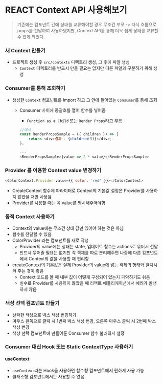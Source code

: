 # REACT Context API 사용해보기

> 기존에는 컴포넌트 간에 상태를 교류해야할 경우 무조건 부모 -> 자식 흐름으로 props를 전달하여 사용하였지만, Context API를 통해 더욱 쉽게 상태를 교류할 수 있게 되었다.

### 새 Context 만들기

- 프로젝트 생성 후 `src/contexts` 디렉토리 생성, 그 후에 파일 생성
  - `Context` 디렉토리를 반드시 만들 필요는 없지만 다른 파일과 구분하기 위해 생성

### Consumer를 통해 조회하기

- 생성한 `Context` 컴포넌트를 import 하고 그 안에 들어있는 `Consumer`를 통해 조회

  - Consumer 사이에 중괄호를 열어 함수를 넣어줌

    - `Function as a Child` 또는 `Render Props`라고 부름

    ```javascript
    //예시
    const RenderPropsSample = ({ children }) => {
        return <div>결과 : {children(5)}</div>;
    };

    ---
    <RenderPropsSample>{value => 2 * value}</RenderPropsSample>

    ```

### Provider 를 이용한 Context value 변경하기

```javascript
<ColorContext.Provider value={{ color: 'red' }}></ColorContext>
```

- CreateContext 함수에 파라미터로 Context의 기본값 설정은 Provider를 사용하지 않았을 때만 사용됨
- Provider를 사용할 때는 꼭 value를 명시해주어야함

### 동적 Context 사용하기

- Context의 value에는 무조건 상태 값만 있어야 하는 것은 아님
- 함수를 전달할 수 있음
- ColorProvider 라는 컴포넌트를 새로 작성
  - Provider의 value에는 상태는 state, 업데이트 함수는 actions로 묶어서 전달
  - 반드시 묶어줄 필요는 없지만 각 객체를 따로 분리해주면 나중에 다른 컴포넌트에서 Context의 값을 사용할 때 편리함
- createContext의 기본값은 실제 Provider의 value에 넣는 객체의 형태와 일치시켜 주는 것이 좋음
  - Context 코드를 볼 때 내부 값이 어떻게 구성되어 있는지 파악하기도 쉬움
  - 실수로 Provider를 사용하지 않았을 때 리액트 애플리케이션에서 에러가 발생하지 않음

### 색상 선택 컴포넌트 만들기

- 선택한 색상으로 박스 색상 변경하기
- 마우스 왼쪽으로 클릭 시 1번째 박스 색상 변경, 오른쪽 마우스 클릭 시 2번째 박스 색상 변경
- 색상 선택 컴포넌트에 만들어둔 Consumer 함수 불러와서 설정

### Consumer 대신 Hook 또는 Static ContextType 사용하기

#### useContext

- `useContext`라는 Hook을 사용하면 함수형 컴포넌트에서 편하게 사용 가능
- 클래스형 컴포넌트에서는 사용할 수 없음
